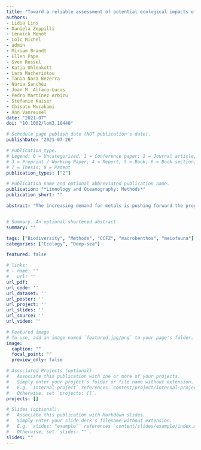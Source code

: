 ```yaml
---
title: "Toward a reliable assessment of potential ecological impacts of deep-sea polymetallic nodule mining on abyssal infauna"
authors: 
- Lidia Lins
- Daniela Zeppilli
- Lénaïck Menot
- Loïc Michel
- admin
- Miriam Brandt
- Ellen Pape
- Sven Rossel
- Katja Uhlenkott
- Lara Macheriotou
- Tania Nara Bezerra
- Núria Sanchéz
- Joan M. Alfaro-Lucas
- Pedro Martínez Arbizu
- Stefanie Kaiser
- Chisato Murakami
- Ann Vanreusel
date: "2021-07"
doi: "10.1002/lom3.10448"

# Schedule page publish date (NOT publication's date).
publishDate: "2021-07-26"

# Publication type.
# Legend: 0 = Uncategorized; 1 = Conference paper; 2 = Journal article;
# 3 = Preprint / Working Paper; 4 = Report; 5 = Book; 6 = Book section;
# 7 = Thesis; 8 = Patent
publication_types: ["2"]

# Publication name and optional abbreviated publication name.
publication: "*Limnology and Oceanography: Methods*"
publication_short: ""

abstract: "The increasing demand for metals is pushing forward the progress of deep-sea mining industry. The abyss between the Clarion and Clipperton Fracture Zones (CCFZ), a region holding a higher concentration of minerals than land deposits, is the most targeted area for the exploration of polymetallic nodules worldwide, which may likely disturb the seafloor across large areas and over many years. Effects from nodule extraction cause acute biodiversity loss of organisms inhabiting sediments and polymetallic nodules. Attention to deep-sea ecosystems and their services has to be considered before mining starts but the lack of basic scientific knowledge on the methodologies for the ecological surveys of fauna in the context of deep-sea mining impacts is still scarce. We review the methodology to sample, process and investigate metazoan infauna both inhabiting sediments and nodules dwelling on these polymetallic-nodule areas. We suggest effective procedures for sampling designs, devices and methods involving gear types, sediment processing, morphological and genetic identification including metabarcoding and proteomic fingerprinting, the assessment of biomass, functional traits, fatty acids, and stable isotope studies within the CCFZ based on both first-hand experiences and literature. We recommend multi- and boxcorers for the quantitative assessments of meio- and macrofauna, respectively. The assessment of biodiversity at species level should be focused and/or the combination of morphological with metabarcoding or proteomic fingerprinting techniques. We highlight that biomass, functional traits, and trophic markers may provide critical insights for biodiversity assessments and how statistical modeling facilitates predicting patterns spatially across point-source data and is essential for conservation management."


# Summary. An optional shortened abstract.
summary: ""

tags: ["Biodiversity", "Methods", "CCFZ", "macrobenthos", "meiofauna"]
categories: ["Ecology", "Deep-sea"]

featured: false

# links:
# - name: ""
#   url: ""
url_pdf: 
url_code: ''
url_dataset: ''
url_poster: ''
url_project: ''
url_slides: ''
url_source: ''
url_video: ''

# Featured image
# To use, add an image named `featured.jpg/png` to your page's folder. 
image:
  caption: ""
  focal_point: ""
  preview_only: false

# Associated Projects (optional).
#   Associate this publication with one or more of your projects.
#   Simply enter your project's folder or file name without extension.
#   E.g. `internal-project` references `content/project/internal-project/index.md`.
#   Otherwise, set `projects: []`.
projects: []

# Slides (optional).
#   Associate this publication with Markdown slides.
#   Simply enter your slide deck's filename without extension.
#   E.g. `slides: "example"` references `content/slides/example/index.md`.
#   Otherwise, set `slides: ""`.
slides: ""
---
```

